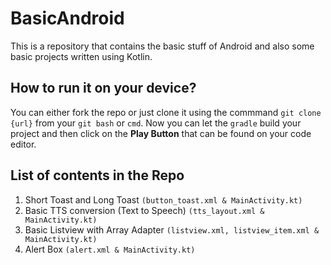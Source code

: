 # BasicAndroid
This is a repository that contains the basic stuff of Android and also some basic projects written using Kotlin.

## How to run it on your device?
You can either fork the repo or just clone it using the commmand `git clone {url}` from your `git bash` or `cmd`. Now you can let the `gradle` build your project and then click
on the **Play Button** that can be found on your code editor.

## List of contents in the Repo
1. Short Toast and Long Toast `(button_toast.xml & MainActivity.kt)`
2. Basic TTS conversion (Text to Speech) `(tts_layout.xml & MainActivity.kt)`
3. Basic Listview with Array Adapter `(listview.xml, listview_item.xml & MainActivity.kt)`
4. Alert Box `(alert.xml & MainActivity.kt)`
